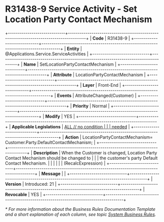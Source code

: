 ﻿---
erp.type: front-end-business-rule
erp.entity: Applications.Service.ServiceActivities
---

# R31438-9 Service Activity - Set Location Party Contact Mechanism
+-----------------------------+---------------------------------------------------------------------------------------+
| **Code**                    | R31438-9                                                                              |
+-----------------------------+---------------------------------------------------------------------------------------+
| **Entity**                  | @Applications.Service.ServiceActivities                                                                       |
+-----------------------------+---------------------------------------------------------------------------------------+
| **Name**                    | SetLocationPartyContactMechanism                                                      |
+-----------------------------+---------------------------------------------------------------------------------------+
| **Attribute**               | LocationPartyContactMechanism                                                         |
+-----------------------------+---------------------------------------------------------------------------------------+
| **Layer**                   | Front-End                                                                             |
+-----------------------------+---------------------------------------------------------------------------------------+
| **Events**                  | AttributeChanged(Customer)                                                            |
+-----------------------------+---------------------------------------------------------------------------------------+
| **Priority**                | Normal                                                                                |
+-----------------------------+---------------------------------------------------------------------------------------+
| **Modify**                  | YES                                                                                   |
+-----------------------------+---------------------------------------------------------------------------------------+
| **Applicable Legislations** | [ALL // no condition                                                                  |
|                             | needed](https://confluence.erp.net/display/techdoc/Country+Specific+Functionality)    |
+-----------------------------+---------------------------------------------------------------------------------------+
| **Action**                  | LocationPartyContactMechanism= Customer.Party.DefaultContactMechanism;                |
+-----------------------------+---------------------------------------------------------------------------------------+
| **Description**             | When the Customer is changed, Location Party Contact Mechanism should be changed to   |
|                             | the customer\'s party Default Contact Mechanism.                                      |
|                             |                                                                                       |
|                             | (RecalcExpression)                                                                    |
+-----------------------------+---------------------------------------------------------------------------------------+
| **Message**                 |                                                                                       |
+-----------------------------+---------------------------------------------------------------------------------------+
| **Version**                 | Introduced: 21                                                                        |
+-----------------------------+---------------------------------------------------------------------------------------+
| **Revocable**               | YES                                                                                   |
+-----------------------------+---------------------------------------------------------------------------------------+

*\* For more information about the Business Rules Documentation Template and a short explanation of each column, see
topic [System Business Rules](../templates/template-description-system-business-rules.md).*

  

  
